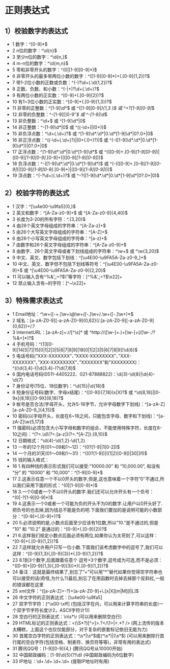 # 正则表达式

## 1）校验数字的表达式
- 1 数字：^[0-9]*$
- 2 n位的数字：^\d{n}$
- 3 至少n位的数字：^\d{n,}$
- 4 m-n位的数字：^\d{m,n}$
- 5 零和非零开头的数字：^(0|[1-9][0-9]*)$
- 6 非零开头的最多带两位小数的数字：^([1-9][0-9]*)+(.[0-9]{1,2})?$
- 7 带1-2位小数的正数或负数：^(\-)?\d+(\.\d{1,2})?$
- 8 正数、负数、和小数：^(\-|\+)?\d+(\.\d+)?$
- 9 有两位小数的正实数：^[0-9]+(.[0-9]{2})?$
- 10 有1~3位小数的正实数：^[0-9]+(.[0-9]{1,3})?$
- 11 非零的正整数：^[1-9]\d*$ 或 ^([1-9][0-9]*){1,3
}$ 或 ^\+?[1-9][0-9]*$
- 12 非零的负整数：^\-[1-9][]0-9″*$ 或 ^-[1-9]\d*$
- 13 非负整数：^\d+$ 或 ^[1-9]\d*|0$
- 14 非正整数：^-[1-9]\d*|0$ 或 ^((-\d+)|(0+))$
- 15 非负浮点数：^\d+(\.\d+)?$ 或 ^[1-9]\d*\.\d*|0\.\d*[1-9]\d*|0?\.0+|0$
- 16 非正浮点数：^((-\d+(\.\d+)?)|(0+(\.0+)?))$ 或 ^(-([1-9]\d*\.\d*|0\.\d*[1-9]\d*))|0?\.0+|0$
- 17 正浮点数：^[1-9]\d*\.\d*|0\.\d*[1-9]\d*$ 或 ^(([0-9]+\.[0-9]*[1-9][0-9]*)|([0-9]*[1-9][0-9]*\.[0-9]+)|([0-9]*[1-9][0-9]*))$
- 18 负浮点数：^-([1-9]\d*\.\d*|0\.\d*[1-9]\d*)$ 或 ^(-(([0-9]+\.[0-9]*[1-9][0-9]*)|([0-9]*[1-9][0-9]*\.[0-9]+)|([0-9]*[1-9][0-9]*)))$
- 19 浮点数：^(-?\d+)(\.\d+)?$ 或 ^-?([1-9]\d*\.\d*|0\.\d*[1-9]\d*|0?\.0+|0)$

## 2）校验字符的表达式

- 1 汉字：^[\u4e00-\u9fa5]{0,}$
- 2 英文和数字：^[A-Za-z0-9]+$ 或 ^[A-Za-z0-9]{4,40}$
- 3 长度为3-20的所有字符：^.{3,20}$
- 4 由26个英文字母组成的字符串：^[A-Za-z]+$
- 5 由26个大写英文字母组成的字符串：^[A-Z]+$
- 6 由26个小写英文字母组成的字符串：^[a-z]+$
- 7 由数字和26个英文字母组成的字符串：^[A-Za-z0-9]+$
- 8 由数字、26个英文字母或者下划线组成的字符串：^\w+$ 或 ^\w{3,20}$
- 9 中文、英文、数字包括下划线：^[\u4E00-\u9FA5A-Za-z0-9_]+$
- 10 中文、英文、数字但不包括下划线等符号：^[\u4E00-\u9FA5A-Za-z0-9]+$ 或 ^[\u4E00-\u9FA5A-Za-z0-9]{2,20}$
- 11 可以输入含有^%&’,;=?$\”等字符：[^%&’,;=?$\x22]+
- 12 禁止输入含有~的字符：[^~\x22]+




## 3）特殊需求表达式

- 1 Email地址：^\w+([-+.]\w+)*@\w+([-.]\w+)*\.\w+([-.]\w+)*$
- 2 域名：[a-zA-Z0-9][-a-zA-Z0-9]{0,62}(/.[a-zA-Z0-9][-a-zA-Z0-9]{0,62})+/.?
- 3 InternetURL：[a-zA-z]+://[^\s]* 或 ^http://([\w-]+\.)+[\w-]+(/[\w-./?%&=]*)?$
- 4 手机号码：^(13[0-9]|14[5|7]|15[0|1|2|3|5|6|7|8|9]|18[0|1|2|3|5|6|7|8|9])\d{8}$
- 5 电话号码(“XXX-XXXXXXX”、”XXXX-XXXXXXXX”、”XXX-XXXXXXX”、”XXX-XXXXXXXX”、”XXXXXXX”和”XXXXXXXX)：^(\(\d{3,4}-)|\d{3.4}-)?\d{7,8}$
- 6 国内电话号码(0511-4405222、021-87888822)：\d{3}-\d{8}|\d{4}-\d{7}
- 7 身份证号(15位、18位数字)：^\d{15}|\d{18}$
- 8 短身份证号码(数字、字母x结尾)：^([0-9]){7,18}(x|X)?$ 或 ^\d{8,18}|[0-9x]{8,18}|[0-9X]{8,18}?$
- 9 帐号是否合法(字母开头，允许5-16字节，允许字母数字下划线)：^[a-zA-Z][a-zA-Z0-9_]{4,15}$
- 10 密码(以字母开头，长度在6~18之间，只能包含字母、数字和下划线)：^[a-zA-Z]\w{5,17}$
- 11 强密码(必须包含大小写字母和数字的组合，不能使用特殊字符，长度在8-10之间)：^(?=.*\d)(?=.*[a-z])(?=.*[A-Z]).{8,10}$
- 12 日期格式：^\d{4}-\d{1,2}-\d{1,2}
- 13 一年的12个月(01～09和1～12)：^(0?[1-9]|1[0-2])$
- 14 一个月的31天(01～09和1～31)：^((0?[1-9])|((1|2)[0-9])|30|31)$
- 15 钱的输入格式：
- 16 1.有四种钱的表示形式我们可以接受:”10000.00” 和 “10,000.00”, 和没有 “分” 的 “10000” 和 “10,000”：^[1-9][0-9]*$
- 17 2.这表示任意一个不以0开头的数字,但是,这也意味着一个字符”0″不通过,所以我们采用下面的形式：^(0|[1-9][0-9]*)$
- 18 3.一个0或者一个不以0开头的数字.我们还可以允许开头有一个负号：^(0|-?[1-9][0-9]*)$
- 19 4.这表示一个0或者一个可能为负的开头不为0的数字.让用户以0开头好了.把负号的也去掉,因为钱总不能是负的吧.下面我们要加的是说明可能的小数部分：^[0-9]+(.[0-9]+)?$
- 20 5.必须说明的是,小数点后面至少应该有1位数,所以”10.”是不通过的,但是 “10” 和 “10.2” 是通过的：^[0-9]+(.[0-9]{2})?$
- 21 6.这样我们规定小数点后面必须有两位,如果你认为太苛刻了,可以这样：^[0-9]+(.[0-9]{1,2})?$
- 22 7.这样就允许用户只写一位小数.下面我们该考虑数字中的逗号了,我们可以这样：^[0-9]{1,3}(,[0-9]{3})*(.[0-9]{1,2})?$
- 23 8.1到3个数字,后面跟着任意个 逗号+3个数字,逗号成为可选,而不是必须：^([0-9]+|[0-9]{1,3}(,[0-9]{3})*)(.[0-9]{1,2})?$
- 24 备注：这就是最终结果了,别忘了”+”可以用”*”替代如果你觉得空字符串也可以接受的话(奇怪,为什么?)最后,别忘了在用函数时去掉去掉那个反斜杠,一般的错误都在这里
- 25 xml文件：^([a-zA-Z]+-?)+[a-zA-Z0-9]+\\.[x|X][m|M][l|L]$
- 26 中文字符的正则表达式：[\u4e00-\u9fa5]
- 27 双字节字符：[^\x00-\xff] (包括汉字在内，可以用来计算字符串的长度(一个双字节字符长度计2，ASCII字符计1))
- 28 空白行的正则表达式：\n\s*\r (可以用来删除空白行)
- 29 HTML标记的正则表达式：<(\S*?)[^>]*>.*?</\1>|<.*? /> (网上流传的版本太糟糕，上面这个也仅仅能部分，对于复杂的嵌套标记依旧无能为力)
- 30 首尾空白字符的正则表达式：^\s*|\s*$或(^\s*)|(\s*$) (可以用来删除行首行尾的空白字符(包括空格、制表符、换页符等等)，非常有用的表达式)
- 31 腾讯QQ号：[1-9][0-9]{4,} (腾讯QQ号从10000开始)
- 32 中国邮政编码：[1-9]\d{5}(?!\d) (中国邮政编码为6位数字)
- 33 IP地址：\d+\.\d+\.\d+\.\d+ (提取IP地址时有用)